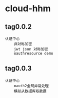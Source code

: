 # cloud-hhm
## tag0.0.2
    认证中心
        非对称加密
        jwt json 对称加密
        oauthresource demo
        
## tag0.0.3
    认证中心
        oauth2全局异常处理
        模拟从数据库取数据

        